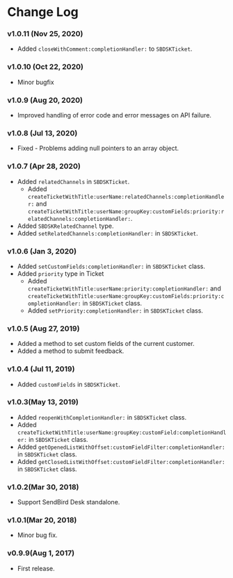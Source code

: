 # Change Log

### v1.0.11 (Nov 25, 2020)
* Added `closeWithComment:completionHandler:` to `SBDSKTicket`. 

### v1.0.10 (Oct 22, 2020)
* Minor bugfix

### v1.0.9 (Aug 20, 2020)
* Improved handling of error code and error messages on API failure.

### v1.0.8 (Jul 13, 2020)
* Fixed - Problems adding null pointers to an array object.

### v1.0.7 (Apr 28, 2020)
* Added `relatedChannels` in `SBDSKTicket`.
    * Added `createTicketWithTitle:userName:relatedChannels:completionHandler:` and `createTicketWithTitle:userName:groupKey:customFields:priority:relatedChannels:completionHandler:`. 
* Added `SBDSKRelatedChannel` type.
* Added `setRelatedChannels:completionHandler:` in `SBDSKTicket`.

### v1.0.6 (Jan 3, 2020)
* Added `setCustomFields:completionHandler:` in `SBDSKTicket` class.
* Added `priority` type in Ticket
  * Added `createTicketWithTitle:userName:priority:completionHandler:` and `createTicketWithTitle:userName:groupKey:customFields:priority:completionHandler:` in `SBDSKTicket` class.
  * Added `setPriority:completionHandler:` in `SBDSKTicket` class.

### v1.0.5 (Aug 27, 2019)
* Added a method to set custom fields of the current customer.
* Added a method to submit feedback.

### v1.0.4 (Jul 11, 2019)
* Added `customFields` in `SBDSKTicket`.

### v1.0.3(May 13, 2019)
* Added `reopenWithCompletionHandler:` in `SBDSKTicket` class.
* Added `createTicketWithTitle:userName:groupKey:customField:completionHandler:` in `SBDSKTicket` class.
* Added `getOpenedListWithOffset:customFieldFilter:completionHandler:` in `SBDSKTicket` class.
* Added `getClosedListWithOffset:customFieldFilter:completionHandler:` in `SBDSKTicket` class.

### v1.0.2(Mar 30, 2018)
* Support SendBird Desk standalone.

### v1.0.1(Mar 20, 2018)
* Minor bug fix.

### v0.9.9(Aug 1, 2017)
* First release.
